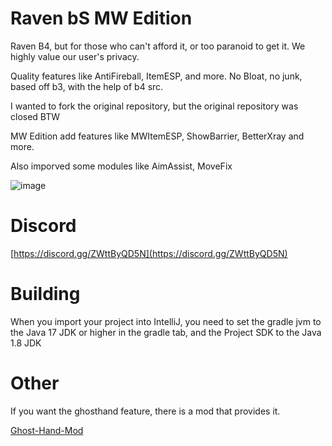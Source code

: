 # Raven bS MW Edition

Raven B4, but for those who can't afford it, or too paranoid to get it. We highly value our user's privacy.

Quality features like AntiFireball, ItemESP, and more. No Bloat, no junk, based off b3, with the help of b4 src.

I wanted to fork the original repository, but the original repository was closed BTW

MW Edition add features like MWItemESP, ShowBarrier, BetterXray and more.

Also imporved some modules like AimAssist, MoveFix

![image](https://github.com/user-attachments/assets/d2568078-6e45-46d7-8480-9f5d5eb6bc23)

# Discord

[https://discord.gg/ZWttByQD5N](https://discord.gg/ZWttByQD5N)

# Building

When you import your project into IntelliJ, you need to set the gradle jvm to the Java 17 JDK or higher in the gradle tab, and the Project SDK to the Java 1.8 JDK

# Other

If you want the ghosthand feature, there is a mod that provides it.

[Ghost-Hand-Mod](https://github.com/SASILOXR/Ghost-Hand-Mod)

